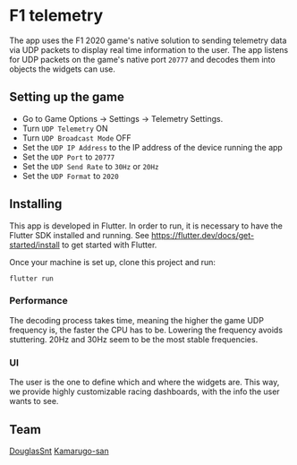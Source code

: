 # F1 telemetry
The app uses the F1 2020 game's native solution to sending telemetry data via
UDP packets to display real time information to the user.
The app listens for UDP packets on the game's native port `20777` and decodes
them into objects the widgets can use.

## Setting up the game
*  Go to Game Options -> Settings -> Telemetry Settings.
*  Turn `UDP Telemetry` ON
*  Turn `UDP Broadcast Mode` OFF
*  Set the `UDP IP Address` to the IP address of the device running the app
*  Set the `UDP Port` to `20777`
*  Set the `UDP Send Rate` to `30Hz` or `20Hz`
*  Set the `UDP Format` to `2020`

## Installing
This app is developed in Flutter. In order to run, it is necessary to have the
Flutter SDK installed and running. See https://flutter.dev/docs/get-started/install
to get started with Flutter.

Once your machine is set up, clone this project and run:
```
flutter run
```

### Performance
The decoding process takes time, meaning the higher the game UDP frequency is,
the faster the CPU has to be. Lowering the frequency avoids stuttering. 20Hz
and 30Hz seem to be the most stable frequencies.

### UI
The user is the one to define which and where the widgets are. This way, we
provide highly customizable racing dashboards, with the info the user wants
to see.

## Team
[DouglasSnt](https://github.com/DouglasSnt)
[Kamarugo-san](https://github.com/Kamarugo-san)
